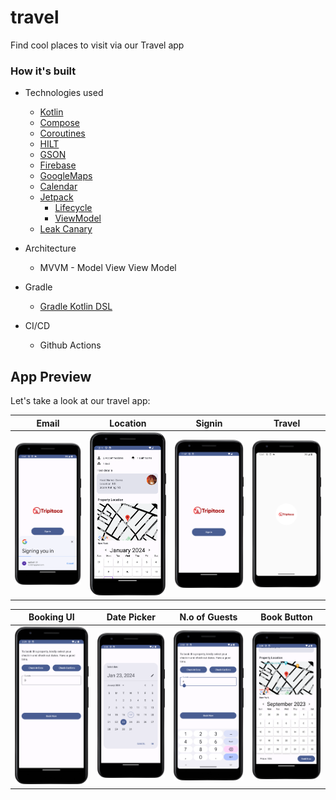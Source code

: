 # travel
Find cool places to visit via our Travel app

### How it's built

* Technologies used
    * [Kotlin](https://kotlinlang.org/)
    * [Compose](https://developer.android.com/jetpack/compose) 
    * [Coroutines](https://kotlinlang.org/docs/reference/coroutines-overview.html)
    * [HILT](https://developer.android.com/training/dependency-injection/hilt-android)
    * [GSON](https://github.com/google/gson)
    * [Firebase](https://firebase.google.com/support)
    * [GoogleMaps](https://www.google.com/maps)
    * [Calendar](https://github.com/boguszpawlowski/ComposeCalendar)
    * [Jetpack](https://developer.android.com/jetpack)
        * [Lifecycle](https://developer.android.com/topic/libraries/architecture/lifecycle)
        * [ViewModel](https://developer.android.com/topic/libraries/architecture/viewmodel)
    * [Leak Canary](https://github.com/square/leakcanary)

* Architecture
    * MVVM - Model View View Model

* Gradle
    * [Gradle Kotlin DSL](https://docs.gradle.org/current/userguide/kotlin_dsl.html)

* CI/CD
    * Github Actions

## App Preview

Let's take a look at our travel app:

Email | Location | Signin |Travel
--- | --- | --- |---
<img src="https://github.com/kanake10/travel/blob/main/screenshots/email.png" width="280"/> | <img src="https://github.com/kanake10/travel/blob/main/screenshots/locate.png" width="280"/> | <img src="https://github.com/kanake10/travel/blob/main/screenshots/signin.png" width="280"/> | <img src="https://github.com/kanake10/travel/blob/main/screenshots/tripitaca.png" width="280"/>

Booking UI | Date Picker |N.o of Guests |Book Button
--- | --- | --- |---
<img src="https://github.com/kanake10/travel/blob/main/screenshots/booking.png" width="280"/> | <img src="https://github.com/kanake10/travel/blob/main/screenshots/datepicker.png" width="280"/> | <img src="https://github.com/kanake10/travel/blob/main/screenshots/guests.png" width="280"/> | <img src="https://github.com/kanake10/travel/blob/main/screenshots/day_book.png" width="280"/>


